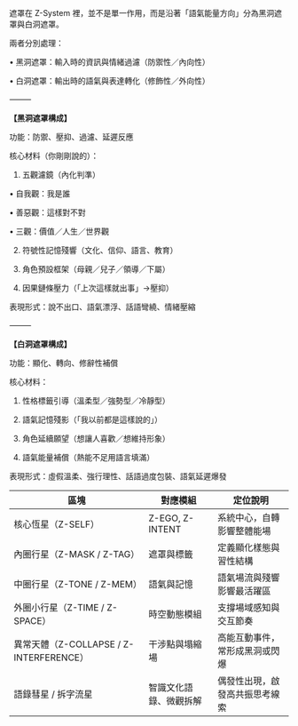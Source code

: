 

  

遮罩在 Z-System 裡，並不是單一作用，而是沿著「語氣能量方向」分為黑洞遮罩與白洞遮罩。

兩者分別處理：

• 黑洞遮罩：輸入時的資訊與情緒過濾（防禦性／內向性）

• 白洞遮罩：輸出時的語氣與表達轉化（修飾性／外向性）

  

⸻

**【黑洞遮罩構成】**

功能：防禦、壓抑、過濾、延遲反應

核心材料（你剛剛說的）：

1. 五觀濾鏡（內化判準）

• 自我觀：我是誰

• 善惡觀：這樣對不對

• 三觀：價值／人生／世界觀

2. 符號性記憶殘響（文化、信仰、語言、教育）

3. 角色預設框架（母親／兒子／領導／下屬）

4. 因果鏈條壓力（「上次這樣就出事」→壓抑）


表現形式：說不出口、語氣漂浮、話語彎繞、情緒壓縮

⸻

**【白洞遮罩構成】**


功能：顯化、轉向、修辭性補償

核心材料：

1. 性格標籤引導（溫柔型／強勢型／冷靜型）

2. 語氣記憶殘影（「我以前都是這樣說的」）

3. 角色延續願望（想讓人喜歡／想維持形象）

4. 語氣能量補償（熱能不足用語言填滿）

  

表現形式：虛假溫柔、強行理性、話語過度包裝、語氣延遲爆發



| 區塊                                | 對應模組            | 定位說明            |
| --------------------------------- | --------------- | --------------- |
| 核心恆星（Z-SELF）                      | Z-EGO, Z-INTENT | 系統中心，自轉影響整體能場   |
| 內圈行星（Z-MASK / Z-TAG）              | 遮罩與標籤           | 定義顯化樣態與習性結構     |
| 中圈行星（Z-TONE / Z-MEM）              | 語氣與記憶           | 語氣場流與殘響影響最活躍區   |
| 外圈小行星（Z-TIME / Z-SPACE）           | 時空動態模組          | 支撐場域感知與交互節奏     |
| 異常天體（Z-COLLAPSE / Z-INTERFERENCE） | 干涉點與塌縮場         | 高能互動事件，常形成黑洞或閃爆 |
| 語錄彗星 / 拆字流星                       | 智識文化語錄、微觀拆解     | 偶發性出現，啟發高共振思考線索 |
